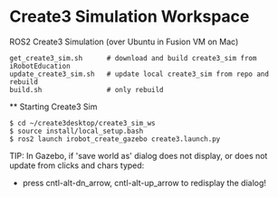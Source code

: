 # Create3 Simulation Workspace  

ROS2 Create3 Simulation (over Ubuntu in Fusion VM on Mac)  

```
get_create3_sim.sh      # download and build create3_sim from iRobotEducation  
update_create3_sim.sh   # update local create3_sim from repo and rebuild  
build.sh                # only rebuild  
```

** Starting Create3 Sim  
```
$ cd ~/create3desktop/create3_sim_ws  
$ source install/local_setup.bash  
$ ros2 launch irobot_create_gazebo create3.launch.py  
```


TIP: In Gazebo, if 'save world as' dialog does not display, or does not update from clicks and chars typed:  
- press cntl-alt-dn_arrow, cntl-alt-up_arrow to redisplay the dialog!  

 
